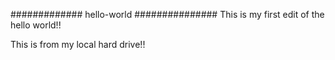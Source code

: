 ############# hello-world ###############
This is my first edit of the hello world!!

This is from my local hard drive!!
